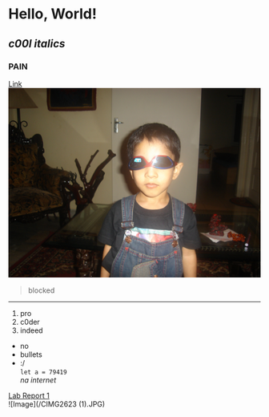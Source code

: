 # Hello, World! 
## *c00l italics* 
### **PAIN**  
[Link](https://youtu.be/LKsgDcckur0) 
![Image](/DSC01276.JPG) 
> blocked 
---
1. pro  
2. c0der 
3. indeed 
- no 
- bullets 
- :/ \
`let a = 79419` \
*na internet*

[Lab Report 1](https://<yash-lol>.github.io/lab-report-1-week-2.md/lab-report-1-week-2.html) \
![Image](/CIMG2623 (1).JPG)